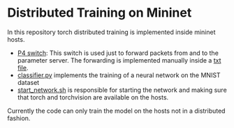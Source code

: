 # Distributed Training on Mininet

In this repository torch distributed training is implemented inside mininet hosts. 

- [P4 switch](./p4src/connecting.p4): This switch is used just to forward packets from and to the parameter server. The forwarding is implemented manually inside a [txt file](./s1-commands.txt). 
- [classifier.py](./classifier.py) implements the training of a neural network on the MNIST dataset 
- [start_network.sh](start_network.sh) is responsible for starting the network and making sure that torch and torchvision are available on the hosts. 

Currently the code can only train the model on the hosts not in a distributed fashion. 